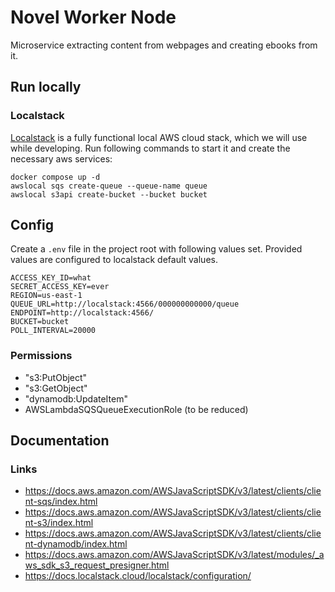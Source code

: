 # Novel Worker Node
Microservice extracting content from webpages and creating ebooks from it.

## Run locally
### Localstack
[Localstack](https://github.com/localstack/localstack) is a fully functional local AWS cloud stack, which we will use while developing.
Run following commands to start it and create the necessary aws services:
```
docker compose up -d
awslocal sqs create-queue --queue-name queue
awslocal s3api create-bucket --bucket bucket
```

## Config
Create a `.env` file in the project root with following values set.
Provided values are configured to localstack default values.

```
ACCESS_KEY_ID=what
SECRET_ACCESS_KEY=ever
REGION=us-east-1
QUEUE_URL=http://localstack:4566/000000000000/queue
ENDPOINT=http://localstack:4566/
BUCKET=bucket
POLL_INTERVAL=20000
```

### Permissions
- "s3:PutObject"
- "s3:GetObject"
- "dynamodb:UpdateItem"
- AWSLambdaSQSQueueExecutionRole  (to be reduced)
## Documentation
### Links
- https://docs.aws.amazon.com/AWSJavaScriptSDK/v3/latest/clients/client-sqs/index.html
- https://docs.aws.amazon.com/AWSJavaScriptSDK/v3/latest/clients/client-s3/index.html
- https://docs.aws.amazon.com/AWSJavaScriptSDK/v3/latest/clients/client-dynamodb/index.html
- https://docs.aws.amazon.com/AWSJavaScriptSDK/v3/latest/modules/_aws_sdk_s3_request_presigner.html
- https://docs.localstack.cloud/localstack/configuration/
